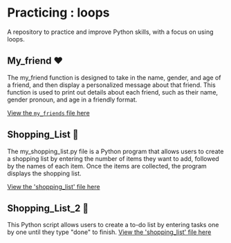 # Practicing : loops
A repository to practice and improve Python skills, with a focus on using loops. 

## My_friend ❤️
The my_friend function is designed to take in the name, gender, and age of a friend, and then display a personalized message about that friend. This function is used to print out details about each friend, such as their name, gender pronoun, and age in a friendly format.

[View the `my_friends` file here](https://github.com/olgamariavalenti/training_loops/blob/main/my_friends)

## Shopping_List 🍩
The my_shopping_list.py file is a Python program that allows users to create a shopping list by entering the number of items they want to add, followed by the names of each item. Once the items are collected, the program displays the shopping list.

[View the 'shopping_list' file here](https://github.com/olgamariavalenti/training_loops/tree/main)

## Shopping_List_2 🍩
This Python script allows users to create a to-do list by entering tasks one by one until they type "done" to finish. 
[View the 'shopping_list' file here](https://github.com/olgamariavalenti/training_loops/blob/main/shopping_list_2)
